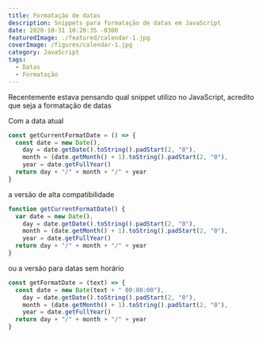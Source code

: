 ```yaml
---
title: Formatação de datas
description: Snippets para formatação de datas em JavaScript
date: 2020-10-31 10:20:35 -0300
featuredImage: ./featured/calendar-1.jpg
coverImage: /figures/calendar-1.jpg
category: JavaScript
tags:
  - Datas
  - Formatação
---
```


Recentemente estava pensando qual snippet utilizo no JavaScript, acredito que seja a formatação de datas

Com a data atual

```javascript
const getCurrentFormatDate = () => {
  const date = new Date(),
    day = date.getDate().toString().padStart(2, "0"),
    month = (date.getMonth() + 1).toString().padStart(2, "0"),
    year = date.getFullYear()
  return day + "/" + month + "/" + year
}
```

a versão de alta compatibilidade

```javascript
function getCurrentFormatDate() {
  var date = new Date(),
    day = date.getDate().toString().padStart(2, "0"),
    month = (date.getMonth() + 1).toString().padStart(2, "0"),
    year = date.getFullYear()
  return day + "/" + month + "/" + year
}
```

ou a versão para datas sem horário

```javascript
const getFormatDate = (text) => {
  const date = new Date(text + " 00:00:00"),
    day = date.getDate().toString().padStart(2, "0"),
    month = (date.getMonth() + 1).toString().padStart(2, "0"),
    year = date.getFullYear()
  return day + "/" + month + "/" + year
}
```
